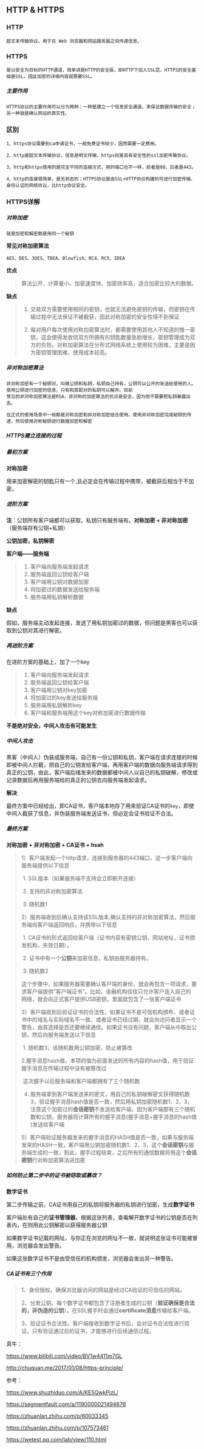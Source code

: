 ## HTTP & HTTPS

### HTTP

~~~
超文本传输协议，用于在 Web 浏览器和网站服务器之间传递信息。
~~~

### HTTPS

~~~
是以安全为目标的HTTP通道，简单讲是HTTP的安全版，即HTTP下加入SSL层，HTTPS的安全基础是SSL，因此加密的详细内容就需要SSL。
~~~

##### 主要作用

~~~
HTTPS协议的主要作用可以分为两种：一种是建立一个信息安全通道，来保证数据传输的安全；另一种就是确认网站的真实性。
~~~

### 区别

~~~
1、https协议需要到ca申请证书，一般免费证书较少，因而需要一定费用。

2、http是超文本传输协议，信息是明文传输，https则是具有安全性的ssl加密传输协议。

3、http和https使用的是完全不同的连接方式，用的端口也不一样，前者是80，后者是443。

4、http的连接很简单，是无状态的；HTTPS协议是由SSL+HTTP协议构建的可进行加密传输、身份认证的网络协议，比http协议安全。
~~~

### HTTPS详解

##### 对称加密

~~~
就是加密和解密都是用同一个秘钥

~~~

**常见对称加密算法**

~~~
AES、DES、3DES、TDEA、Blowfish、RC4、RC5、IDEA
~~~

**优点**

>算法公开、计算量小、加密速度快、加密效率高，适合加密比较大的数据。

**缺点**

>1. 交易双方需要使用相同的密钥，也就无法避免密钥的传输，而密钥在传输过程中无法保证不被截获，因此对称加密的安全性得不到保证
>
>   
>
>2. 每对用户每次使用对称加密算法时，都需要使用其他人不知道的惟一密钥，这会使得发收信双方所拥有的钥匙数量急剧增长，密钥管理成为双方的负担。对称加密算法在分布式网络系统上使用较为困难，主要是因为密钥管理困难，使用成本较高。
>
>

##### 非对称加密算法

~~~
非对称加密有一个秘钥对，叫做公钥和私钥，私钥自己持有，公钥可以公开的发送给使用的人。使用公钥进行加密的信息，只有和其配对的私钥可以解开。目前
常见的非对称加密算法是RSA，非对称的加密算法的优点是安全，因为他不需要把私钥暴露出去。

在正式的使用场景中一般都是对称加密和非对称加密结合使用，使用非对称加密完成秘钥的传递，然后使用对称秘钥进行数据加密和解密
~~~

##### HTTPS建立连接的过程

##### 最初方案

**对称加密**

用来加密解密的钥匙只有一个,且必定会在传输过程中携带，被截获后相当于不加密。

##### 进阶方案

**注**：公钥所有客户端都可以获取，私钥只有服务端有。**对称加密 + 非对称加密**（服务端存有公钥+私钥）

**公钥加密，私钥解密**

**客户端——服务端**

> 1. 客户端向服务端发起请求
> 2. 服务端返回公钥给客户端
> 3. 客户端用公钥对数据加密
> 4. 将加密过的数据发送给服务端
> 5. 服务端用私钥解析数据

**缺点**

假如，服务端主动发起连接，发送了用私钥加密过的数据，但问题是黑客也可以获取到公钥对其进行解密。

##### 再进阶方案

在进阶方案的基础上，加了一个key

> 1. 客户端向服务端发起请求
> 2. 服务端返回公钥给客户端
> 3. 客户端用公钥对key加密
> 4. 将加密过的key发送给服务端
> 5. 服务端用私钥解析key
> 6. 客户端和服务端用这个key对称加密进行数据传输

**不是绝对安全，中间人攻击有可能发生**

##### 中间人攻击

黑客（中间人）伪装成服务端，自己有一份公钥和私钥，客户端在请求连接的时候即被中间人拦截，把自己的公钥发给客户端，再用客户端的数据向服务端请求得到真正的公钥，由此，客户端后绪发来的数据都被中间人以自己的私钥破解，修改或记录数据后再用服务端给的真正的公钥去向服务端发起请求。

**解决**

最终方案中已经给出，即CA证书，客户端本地存了用来验证CA证书的`key`，即使中间人截获了信息，并伪装服务端发送证书，但必定会证书验证不合法。

##### 最终方案

**对称加密 + 非对称加密 + CA证书 + hsah** 

>1）客户端发起一个http请求，连接到服务器的443端口，这一步客户端向服务端提供以下信息
>
>​				1. SSL版本（如果服务端不支持会立即断开连接）
>
>​				2. 支持的非对称加密算法
>
>​				3. 随机数1
>
>
>
>2）服务端收到后确认支持该SSL版本,确认支持的非对称加密算法，然后服务端向客户端返回响应，并携带以下信息
>
>​				1. CA证书的形式返回给客户端（证书内容有密钥公钥，网站地址，证书颁发机构，失效日期）。
>
>​				2. 证书中有一个**公钥**来加密信息，私钥由服务器持有。	
>
>​				3. 随机数2
>
>​				这个步骤中，如果服务器需要确认客户端的身份，就会再包含一项请求，要求客户端提供”客户端证书”。比如，金融机构往往只允许客户连入自己的				网络，就会向正式客户提供USB密钥，里面就包含了一张客户端证书
>
>
>
>3）客户端收到后验证证书的合法性，如果证书不是可信机构颁布、或者证书中的域名与实际域名不一致、或者证书已经过期，就会向访问者显示一个警告，由其选择是否还要继续通信。如果证书没有问题，客户端从中取出公钥，然后向服务端发送以下信息
>
>​				1. 随机数3，该随机数用公钥加密，防止被篡改
>
>​				2.握手消息hash值，本项的值为前面发送的所有内容的hash值，用于验证握手消息在传输过程中没有被篡改过
>
>​				这次握手以后服务端和客户端都拥有了三个随机数
>
>
>
>4) 服务端拿到客户端发送来的密文，用自己的私钥破解密文获得随机数3，验证握手消息hash值是否一致，然后用私钥加密随机数1、2、3，注意这个加密过的**会话密钥**不发送给客户端，因为客户端那有三个随机数和公钥，服务器将计算所有的握手消息(握手消息+握手消息的hash值 )发送给客户端
>
>
>
>5）客户端验证服务器发来的握手消息的HASH值是否一致，如果与服务端发来的HASH一致，客户端用公钥加密随机数1、2、3，这个**会话密钥**与服务端生成的一致，到此，握手过程结束，之后所有的通信数据将用这个**会话密钥**行对称加密算法进加密

##### 如何防止第二步中的证书被窃取或篡改？

**数字证书**

第二步传输之前，CA证书用自己的私钥将服务器的私钥进行加密，生成**数字证书**

客户端处有自己的**证书管理器**，根据这张列表，查看解开数字证书的公钥是否在列表内，在则用此公钥解密以获得服务器公钥

如果数字证书记载的网址，与你正在浏览的网址不一致，就说明这张证书可能被冒用，浏览器会发出警告。

如果这张数字证书不是由受信任的机构颁发，浏览器会发出另一种警告。



##### CA证书有三个作用

>1、身份授权。确保浏览器访问的网站是经过CA验证的可信任的网站。
>
>2、分发公钥。每个数字证书都包含了注册者生成的公钥（**验证确保是合法的，非伪造的公钥**）。在SSL握手时会通过**certificate消息**传输给客户端。
>
>3、验证证书合法性。客户端接收到数字证书后，会对证书合法性进行验证。只有验证通过后的证书，才能够进行后续通信过程。



真牛：

https://www.bilibili.com/video/BV1w4411m7GL

http://chuquan.me/2017/01/08/https-principle/

参考：

https://www.shuzhiduo.com/A/KE5QwkPjzL/

https://segmentfault.com/a/1190000021494676

https://zhuanlan.zhihu.com/p/60033345

https://zhuanlan.zhihu.com/p/107573461

https://wetest.qq.com/lab/view/110.html
